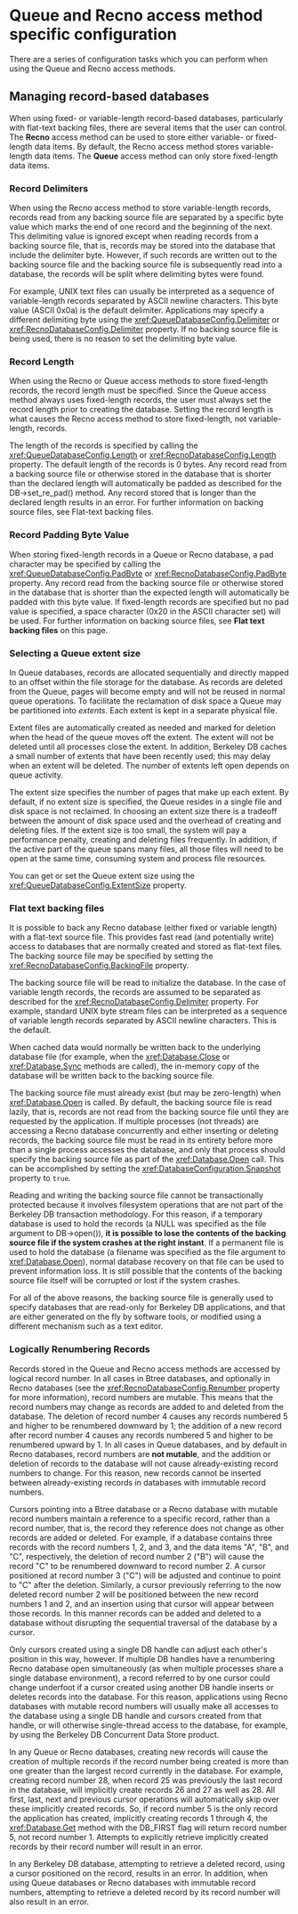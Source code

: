 # Queue and Recno access method specific configuration

There are a series of configuration tasks which you can perform when using the Queue and Recno access methods. 

## Managing record-based databases

When using fixed- or variable-length record-based databases, particularly with flat-text backing files, there are several items that the user can control. The **Recno** access method can be used to store either variable- or fixed-length data items. By default, the Recno access method stores variable-length data items. The **Queue** access method can only store fixed-length data items.

### Record Delimiters

When using the Recno access method to store variable-length records, records read from any backing source file are separated by a specific byte value which marks the end of one record and the beginning of the next. This delimiting value is ignored except when reading records from a backing source file, that is, records may be stored into the database that include the delimiter byte. However, if such records are written out to the backing source file and the backing source file is subsequently read into a database, the records will be split where delimiting bytes were found.

For example, UNIX text files can usually be interpreted as a sequence of variable-length records separated by ASCII newline characters. This byte value (ASCII 0x0a) is the default delimiter. Applications may specify a different delimiting byte using the <xref:QueueDatabaseConfig.Delimiter> or <xref:RecnoDatabaseConfig.Delimiter> property. If no backing source file is being used, there is no reason to set the delimiting byte value.

### Record Length

When using the Recno or Queue access methods to store fixed-length records, the record length must be specified. Since the Queue access method always uses fixed-length records, the user must always set the record length prior to creating the database. Setting the record length is what causes the Recno access method to store fixed-length, not variable-length, records.

The length of the records is specified by calling the <xref:QueueDatabaseConfig.Length> or <xref:RecnoDatabaseConfig.Length> property. The default length of the records is 0 bytes. Any record read from a backing source file or otherwise stored in the database that is shorter than the declared length will automatically be padded as described for the DB->set_re_pad() method. Any record stored that is longer than the declared length results in an error. For further information on backing source files, see Flat-text backing files.

### Record Padding Byte Value
When storing fixed-length records in a Queue or Recno database, a pad character may be specified by calling the <xref:QueueDatabaseConfig.PadByte> or <xref:RecnoDatabaseConfig.PadByte> property. Any record read from the backing source file or otherwise stored in the database that is shorter than the expected length will automatically be padded with this byte value. If fixed-length records are specified but no pad value is specified, a space character (0x20 in the ASCII character set) will be used. For further information on backing source files, see **Flat text backing files** on this page.

### Selecting a Queue extent size

In Queue databases, records are allocated sequentially and directly mapped to an offset within the file storage for the database. As records are deleted from the Queue, pages will become empty and will not be reused in normal queue operations. To facilitate the reclamation of disk space a Queue may be partitioned into *extents*. Each extent is kept in a separate physical file.

Extent files are automatically created as needed and marked for deletion when the head of the queue moves off the extent. The extent will not be deleted until all processes close the extent. In addition, Berkeley DB caches a small number of extents that have been recently used; this may delay when an extent will be deleted. The number of extents left open depends on queue activity.

The extent size specifies the number of pages that make up each extent. By default, if no extent size is specified, the Queue resides in a single file and disk space is not reclaimed. In choosing an extent size there is a tradeoff between the amount of disk space used and the overhead of creating and deleting files. If the extent size is too small, the system will pay a performance penalty, creating and deleting files frequently. In addition, if the active part of the queue spans many files, all those files will need to be open at the same time, consuming system and process file resources.

You can get or set the Queue extent size using the <xref:QueueDatabaseConfig.ExtentSize> property. 

### Flat text backing files

It is possible to back any Recno database (either fixed or variable length) with a flat-text source file. This provides fast read (and potentially write) access to databases that are normally created and stored as flat-text files. The backing source file may be specified by setting the <xref:RecnoDatabaseConfig.BackingFile> property.

The backing source file will be read to initialize the database. In the case of variable length records, the records are assumed to be separated as described for the <xref:RecnoDatabaseConfig.Delimiter> property. For example, standard UNIX byte stream files can be interpreted as a sequence of variable length records separated by ASCII newline characters. This is the default.

When cached data would normally be written back to the underlying database file (for example, when the <xref:Database.Close> or <xref:Database.Sync> methods are called), the in-memory copy of the database will be written back to the backing source file.

The backing source file must already exist (but may be zero-length) when <xref:Database.Open> is called. By default, the backing source file is read lazily, that is, records are not read from the backing source file until they are requested by the application. If multiple processes (not threads) are accessing a Recno database concurrently and either inserting or deleting records, the backing source file must be read in its entirety before more than a single process accesses the database, and only that process should specify the backing source file as part of the <xref:Database.Open> call. This can be accomplished by setting the <xref:DatabaseConfiguration.Snapshot> property to `true`. 

Reading and writing the backing source file cannot be transactionally protected because it involves filesystem operations that are not part of the Berkeley DB transaction methodology. For this reason, if a temporary database is used to hold the records (a NULL was specified as the file argument to DB->open()), **it is possible to lose the contents of the backing source file if the system crashes at the right instant**. If a permanent file is used to hold the database (a filename was specified as the file argument to <xref:Database.Open>), normal database recovery on that file can be used to prevent information loss. It is still possible that the contents of the backing source file itself will be corrupted or lost if the system crashes.

For all of the above reasons, the backing source file is generally used to specify databases that are read-only for Berkeley DB applications, and that are either generated on the fly by software tools, or modified using a different mechanism such as a text editor.

### Logically Renumbering Records

Records stored in the Queue and Recno access methods are accessed by logical record number. In all cases in Btree databases, and optionally in Recno databases (see the <xref:RecnoDatabaseConfig.Renumber> property for more information), record numbers are mutable. This means that the record numbers may change as records are added to and deleted from the database. The deletion of record number 4 causes any records numbered 5 and higher to be renumbered downward by 1; the addition of a new record after record number 4 causes any records numbered 5 and higher to be renumbered upward by 1. In all cases in Queue databases, and by default in Recno databases, record numbers are **not mutable**, and the addition or deletion of records to the database will not cause already-existing record numbers to change. For this reason, new records cannot be inserted between already-existing records in databases with immutable record numbers.

Cursors pointing into a Btree database or a Recno database with mutable record numbers maintain a reference to a specific record, rather than a record number, that is, the record they reference does not change as other records are added or deleted. For example, if a database contains three records with the record numbers 1, 2, and 3, and the data items "A", "B", and "C", respectively, the deletion of record number 2 ("B") will cause the record "C" to be renumbered downward to record number 2. A cursor positioned at record number 3 ("C") will be adjusted and continue to point to "C" after the deletion. Similarly, a cursor previously referring to the now deleted record number 2 will be positioned between the new record numbers 1 and 2, and an insertion using that cursor will appear between those records. In this manner records can be added and deleted to a database without disrupting the sequential traversal of the database by a cursor.

Only cursors created using a single DB handle can adjust each other's position in this way, however. If multiple DB handles have a renumbering Recno database open simultaneously (as when multiple processes share a single database environment), a record referred to by one cursor could change underfoot if a cursor created using another DB handle inserts or deletes records into the database. For this reason, applications using Recno databases with mutable record numbers will usually make all accesses to the database using a single DB handle and cursors created from that handle, or will otherwise single-thread access to the database, for example, by using the Berkeley DB Concurrent Data Store product.

In any Queue or Recno databases, creating new records will cause the creation of multiple records if the record number being created is more than one greater than the largest record currently in the database. For example, creating record number 28, when record 25 was previously the last record in the database, will implicitly create records 26 and 27 as well as 28. All first, last, next and previous cursor operations will automatically skip over these implicitly created records. So, if record number 5 is the only record the application has created, implicitly creating records 1 through 4, the <xref:Database.Get> method with the DB_FIRST flag will return record number 5, not record number 1. Attempts to explicitly retrieve implicitly created records by their record number will result in an error.

In any Berkeley DB database, attempting to retrieve a deleted record, using a cursor positioned on the record, results in an error. In addition, when using Queue databases or Recno databases with immutable record numbers, attempting to retrieve a deleted record by its record number will also result in an error.